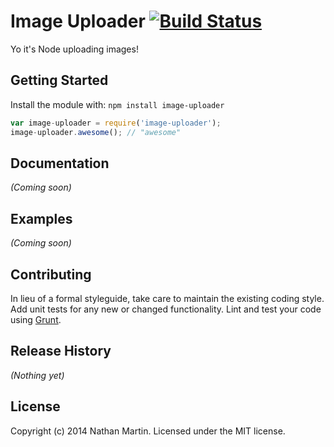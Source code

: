 # Image Uploader [![Build Status](https://secure.travis-ci.org/natemartin519/image-uploader.png?branch=master)](http://travis-ci.org/natemartin519/image-uploader)

Yo it's Node uploading images!

## Getting Started
Install the module with: `npm install image-uploader`

```javascript
var image-uploader = require('image-uploader');
image-uploader.awesome(); // "awesome"
```

## Documentation
_(Coming soon)_

## Examples
_(Coming soon)_

## Contributing
In lieu of a formal styleguide, take care to maintain the existing coding style. Add unit tests for any new or changed functionality. Lint and test your code using [Grunt](http://gruntjs.com/).

## Release History
_(Nothing yet)_

## License
Copyright (c) 2014 Nathan Martin. Licensed under the MIT license.
